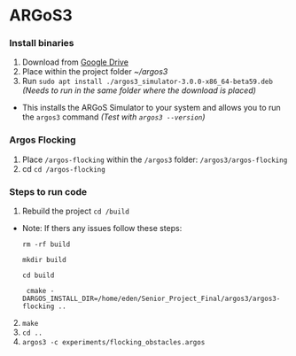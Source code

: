 # ARGoS3
 ### Install **binaries**
 1. Download from [Google Drive](https://drive.google.com/file/d/1gnWfCqNmbCQbxNDenp5-ek7P5bvTNgyD/view?usp=share_link)
 2. Place within the project folder *~/argos3*
 3. Run ```sudo apt install ./argos3_simulator-3.0.0-x86_64-beta59.deb``` </br>
 *(Needs to run in the same folder where the download is placed)*
* This installs the ARGoS Simulator to your system and allows you to run the `argos3` command *(Test with ```argos3 --version```)*

### Argos Flocking
1. Place `/argos-flocking` within the `/argos3` folder: `/argos3/argos-flocking`
2. cd ```cd /argos-flocking```

### Steps to run code
1. Rebuild the project
 ```cd /build```
- Note: If thers any issues follow these steps:

  ```rm -rf build```
  
  ```mkdir build```

  ```cd build```
  
  ``` cmake -DARGOS_INSTALL_DIR=/home/eden/Senior_Project_Final/argos3/argos3-flocking ..```
2. ```make```
3. ```cd ..```
4. ```argos3 -c experiments/flocking_obstacles.argos```
